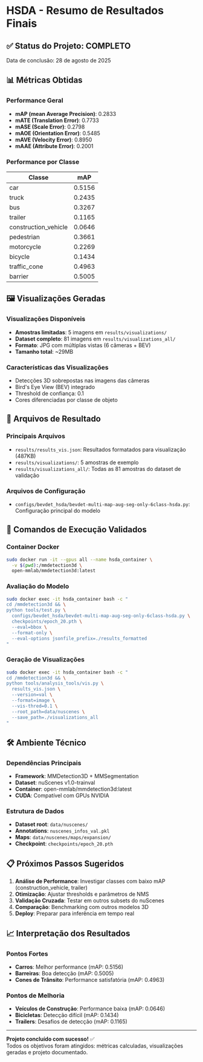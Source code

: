 # HSDA - Resumo de Resultados Finais

## ✅ Status do Projeto: COMPLETO

Data de conclusão: 28 de agosto de 2025

## 📊 Métricas Obtidas

### Performance Geral
- **mAP (mean Average Precision)**: 0.2833
- **mATE (Translation Error)**: 0.7733
- **mASE (Scale Error)**: 0.2798
- **mAOE (Orientation Error)**: 0.5485
- **mAVE (Velocity Error)**: 0.8950
- **mAAE (Attribute Error)**: 0.2001

### Performance por Classe
| Classe | mAP |
|--------|-----|
| car | 0.5156 |
| truck | 0.2435 |
| bus | 0.3267 |
| trailer | 0.1165 |
| construction_vehicle | 0.0646 |
| pedestrian | 0.3661 |
| motorcycle | 0.2269 |
| bicycle | 0.1434 |
| traffic_cone | 0.4963 |
| barrier | 0.5005 |

## 🖼️ Visualizações Geradas

### Visualizações Disponíveis
- **Amostras limitadas**: 5 imagens em `results/visualizations/`
- **Dataset completo**: 81 imagens em `results/visualizations_all/`
- **Formato**: JPG com múltiplas vistas (6 câmeras + BEV)
- **Tamanho total**: ~29MB

### Características das Visualizações
- Detecções 3D sobrepostas nas imagens das câmeras
- Bird's Eye View (BEV) integrado
- Threshold de confiança: 0.1
- Cores diferenciadas por classe de objeto

## 📁 Arquivos de Resultado

### Principais Arquivos
- `results/results_vis.json`: Resultados formatados para visualização (487KB)
- `results/visualizations/`: 5 amostras de exemplo
- `results/visualizations_all/`: Todas as 81 amostras do dataset de validação

### Arquivos de Configuração
- `configs/bevdet_hsda/bevdet-multi-map-aug-seg-only-6class-hsda.py`: Configuração principal do modelo

## 🚀 Comandos de Execução Validados

### Container Docker
```bash
sudo docker run -it --gpus all --name hsda_container \
  -v $(pwd):/mmdetection3d \
  open-mmlab/mmdetection3d:latest
```

### Avaliação do Modelo
```bash
sudo docker exec -it hsda_container bash -c "
cd /mmdetection3d && \
python tools/test.py \
  configs/bevdet_hsda/bevdet-multi-map-aug-seg-only-6class-hsda.py \
  checkpoints/epoch_20.pth \
  --eval=bbox \
  --format-only \
  --eval-options jsonfile_prefix=./results_formatted
"
```

### Geração de Visualizações
```bash
sudo docker exec -it hsda_container bash -c "
cd /mmdetection3d && \
python tools/analysis_tools/vis.py \
  results_vis.json \
  --version=val \
  --format=image \
  --vis-thred=0.1 \
  --root_path=data/nuscenes \
  --save_path=./visualizations_all
"
```

## 🛠️ Ambiente Técnico

### Dependências Principais
- **Framework**: MMDetection3D + MMSegmentation
- **Dataset**: nuScenes v1.0-trainval
- **Container**: open-mmlab/mmdetection3d:latest
- **CUDA**: Compatível com GPUs NVIDIA

### Estrutura de Dados
- **Dataset root**: `data/nuscenes/`
- **Annotations**: `nuscenes_infos_val.pkl`
- **Maps**: `data/nuscenes/maps/expansion/`
- **Checkpoint**: `checkpoints/epoch_20.pth`

## 📋 Próximos Passos Sugeridos

1. **Análise de Performance**: Investigar classes com baixo mAP (construction_vehicle, trailer)
2. **Otimização**: Ajustar thresholds e parâmetros de NMS
3. **Validação Cruzada**: Testar em outros subsets do nuScenes
4. **Comparação**: Benchmarking com outros modelos 3D
5. **Deploy**: Preparar para inferência em tempo real

## 📈 Interpretação dos Resultados

### Pontos Fortes
- **Carros**: Melhor performance (mAP: 0.5156)
- **Barreiras**: Boa detecção (mAP: 0.5005)
- **Cones de Trânsito**: Performance satisfatória (mAP: 0.4963)

### Pontos de Melhoria
- **Veículos de Construção**: Performance baixa (mAP: 0.0646)
- **Bicicletas**: Detecção difícil (mAP: 0.1434)
- **Trailers**: Desafios de detecção (mAP: 0.1165)

---

**Projeto concluído com sucesso!** ✅  
Todos os objetivos foram atingidos: métricas calculadas, visualizações geradas e projeto documentado.
